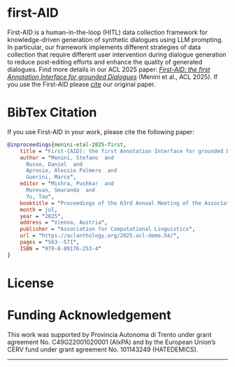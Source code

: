 # first-AID

<p>
First-AID is a human-in-the-loop (HITL) data collection framework for knowledge-driven generation of synthetic dialogues using LLM prompting. In particular, our framework implements different strategies of data collection that require different user intervention during dialogue generation to reduce post-editing efforts and enhance the quality of generated dialogues. Find more details in our ACL 2025 paper: <a href="https://aclanthology.org/2025.acl-demo.54/"><em>First-AID: the first Annotation Interface for grounded Dialogues</em></a> (Menini et al., ACL 2025). If you use the First-AID please <a href="https://github.com/LanD-FBK/first-AID/tree/main#bibtex-citation">cite</a> our original paper.

</p>

# BibTex Citation

If you use First-AID in your work, please cite the following paper:

```bibtex
@inproceedings{menini-etal-2025-first,
    title = "First-{AID}: the first Annotation Interface for grounded Dialogues",
    author = "Menini, Stefano  and
      Russo, Daniel  and
      Aprosio, Alessio Palmero  and
      Guerini, Marco",
    editor = "Mishra, Pushkar  and
      Muresan, Smaranda  and
      Yu, Tao",
    booktitle = "Proceedings of the 63rd Annual Meeting of the Association for Computational Linguistics (Volume 3: System Demonstrations)",
    month = jul,
    year = "2025",
    address = "Vienna, Austria",
    publisher = "Association for Computational Linguistics",
    url = "https://aclanthology.org/2025.acl-demo.54/",
    pages = "563--571",
    ISBN = "979-8-89176-253-4"
}
```

# License


# Funding Acknowledgement
<p>
This work was supported by Provincia Autonoma di Trento under grant agreement No. C49G22001020001 (AIxPA) and by the European Union’s CERV fund under grant agreement No. 101143249 (HATEDEMICS).</p>

---

